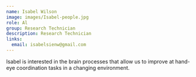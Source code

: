 ```yaml
---
name: Isabel Wilson
image: images/Isabel-people.jpg
role: Al
group: Research Technician    
description: Research Technician
links:
  email: isabelsienw@gmail.com
---
```


Isabel is interested in the brain processes that allow us to improve at hand-eye coordination tasks in a changing environment.
